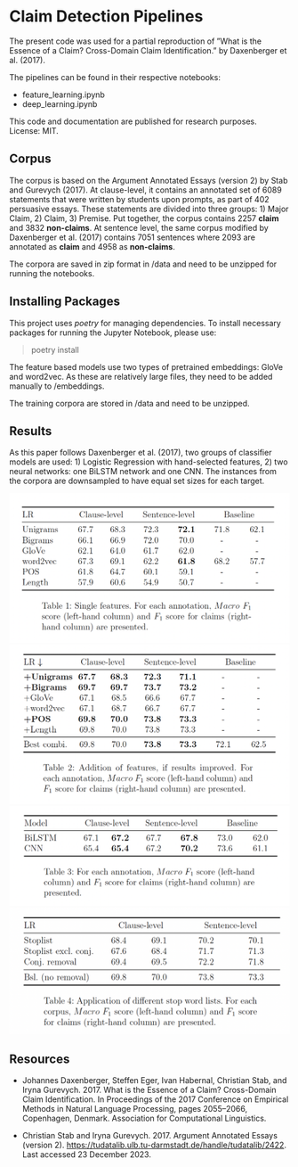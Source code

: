 # Claim Detection Pipelines

The present code was used for a partial reproduction of ”What is the
Essence of a Claim? Cross-Domain Claim Identification.” by Daxenberger
et al. (2017). 

The pipelines can be found in their respective notebooks:

* feature_learning.ipynb
* deep_learning.ipynb

This code and documentation are published for research purposes. License: MIT.

## Corpus


The corpus is based on the Argument Annotated Essays (version 2)
by Stab and Gurevych (2017). At clause-level, it contains an annotated
set of 6089 statements that were written by students upon
prompts, as part of 402 persuasive essays. These statements are divided
into three groups: 1) Major Claim, 2) Claim, 3) Premise. Put
together, the corpus contains 2257 **claim** and 3832 **non-claims**. At
sentence level, the same corpus modified by Daxenberger et al. (2017)
contains 7051 sentences where 2093 are annotated as **claim** and 4958
as **non-claims**.

The corpora are saved in zip format in /data and need to be unzipped for 
running the notebooks.


## Installing Packages
This project uses *poetry* for managing dependencies. To install necessary 
packages for running the Jupyter Notebook, please use:

>poetry install

The feature based models use two types of pretrained embeddings: GloVe and 
word2vec. As these are relatively large files, they need to be added manually to /embeddings. 

The training corpora are stored in /data and need to be unzipped.

## Results

As this paper follows Daxenberger et al. (2017), two groups of classifier
models are used: 1) Logistic Regression with hand-selected features,
2) two neural networks: one BiLSTM network and one CNN.
The instances from the corpora are downsampled to have equal set
sizes for each target.

![image info](./images/single_feature_pipeline.png)
![image info](./images/feature_union_pipeline.png)
![image info](./images/deep_neural_network_pipeline.png)
![image info](./images/conjunction_tests.png)

## Resources

- Johannes Daxenberger, Steffen Eger, Ivan Habernal, Christian Stab, and Iryna
Gurevych. 2017. What is the Essence of a Claim? Cross-Domain Claim Identification.
In Proceedings of the 2017 Conference on Empirical Methods in Natural
Language Processing, pages 2055–2066, Copenhagen, Denmark. Association for
Computational Linguistics.

- Christian Stab and Iryna Gurevych. 2017. Argument Annotated Essays (version
2). https://tudatalib.ulb.tu-darmstadt.de/handle/tudatalib/2422. Last
accessed 23 December 2023.


